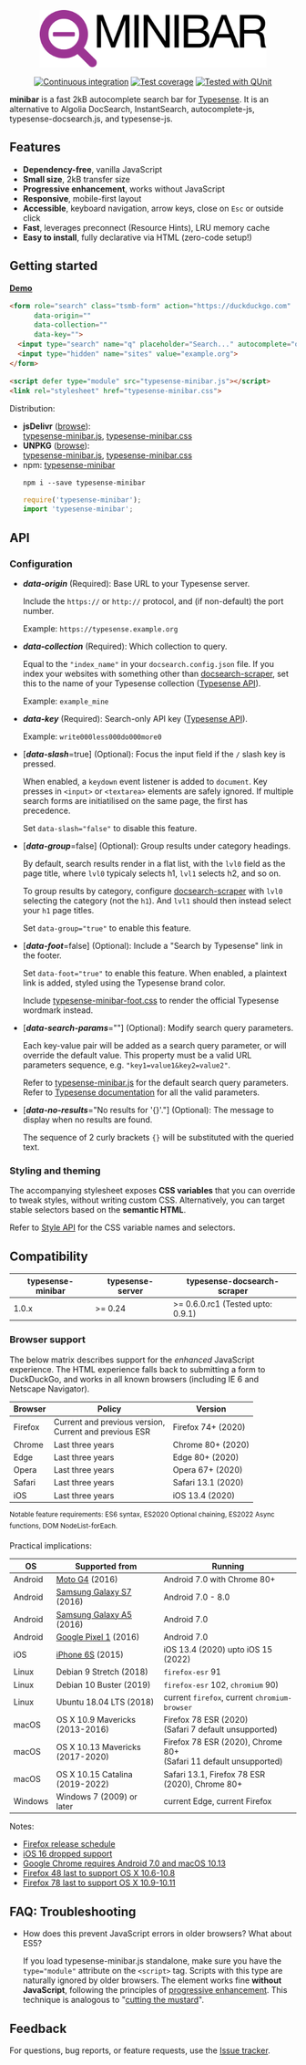 <p align="center"><img src="assets/logo-text.svg" height="100" alt="minibar"></p>

<div align="center">

[![Continuous integration](https://github.com/jquery/typesense-minibar/actions/workflows/CI.yaml/badge.svg)](https://github.com/jquery/typesense-minibar/actions/workflows/CI.yaml?query=event%3Apush+branch%3Amain)
[![Test coverage](https://img.shields.io/badge/coverage-95%25-brightgreen.svg)](https://jquery.github.io/typesense-minibar/coverage/)
[![Tested with QUnit](https://img.shields.io/badge/tested_with-qunit-9c3493.svg)](https://qunitjs.com/)

</div>

**minibar** is a fast 2kB autocomplete search bar for [Typesense](https://typesense.org/). It is an alternative to Algolia DocSearch, InstantSearch, autocomplete-js, typesense-docsearch.js, and typesense-js.

## Features

* **Dependency-free**, vanilla JavaScript
* **Small size**, 2kB transfer size
* **Progressive enhancement**, works without JavaScript
* **Responsive**, mobile-first layout
* **Accessible**, keyboard navigation, arrow keys, close on `Esc` or outside click
* **Fast**, leverages preconnect (Resource Hints), LRU memory cache
* **Easy to install**, fully declarative via HTML (zero-code setup!)

## Getting started

**[Demo](https://jquery.github.io/typesense-minibar/demo/)**

```html
<form role="search" class="tsmb-form" action="https://duckduckgo.com"
      data-origin=""
      data-collection=""
      data-key="">
  <input type="search" name="q" placeholder="Search..." autocomplete="off">
  <input type="hidden" name="sites" value="example.org">
</form>
```

```html
<script defer type="module" src="typesense-minibar.js"></script>
<link rel="stylesheet" href="typesense-minibar.css">
```

Distribution:

* **jsDelivr** ([browse](https://cdn.jsdelivr.net/npm/typesense-minibar@1.2.0/)):<br>[typesense-minibar.js](https://cdn.jsdelivr.net/npm/typesense-minibar@1.2.0/typesense-minibar.js), [typesense-minibar.css](https://cdn.jsdelivr.net/npm/typesense-minibar@1.2.0/typesense-minibar.css)
* **UNPKG** ([browse](https://unpkg.com/browse/typesense-minibar@1.2.0/)):<br>[typesense-minibar.js](https://unpkg.com/typesense-minibar@1.2.0/typesense-minibar.js), [typesense-minibar.css](https://unpkg.com/typesense-minibar@1.2.0/typesense-minibar.css)
* npm: [typesense-minibar](https://www.npmjs.com/package/typesense-minibar)
  ```shell
  npm i --save typesense-minibar
  ```
  ```js
  require('typesense-minibar');
  import 'typesense-minibar';
  ```

## API

### Configuration

* ***data-origin*** (Required): Base URL to your Typesense server.

  Include the `https://` or `http://` protocol, and (if non-default) the port number.

  Example: `https://typesense.example.org`

* ***data-collection*** (Required): Which collection to query.

  Equal to the `"index_name"` in your `docsearch.config.json` file. If you index your websites
  with something other than [docsearch-scraper](https://github.com/typesense/typesense-docsearch-scraper),
  set this to the name of your Typesense collection ([Typesense API](https://typesense.org/docs/0.24.1/api/collections.html)).

  Example: `example_mine`

* ***data-key*** (Required): Search-only API key ([Typesense API](https://typesense.org/docs/0.24.1/api/api-keys.html#generate-scoped-search-key)).

  Example: `write000less000do000more0`

* [***data-slash***=true] (Optional): Focus the input field if the `/` slash key is pressed.

  When enabled, a `keydown` event listener is added to `document`. Key presses in `<input>` or `<textarea>` elements are safely ignored. If multiple search forms are initiatilised on the same page, the first has precedence.

  Set `data-slash="false"` to disable this feature.

* [***data-group***=false] (Optional): Group results under category headings.

  By default, search results render in a flat list, with the `lvl0` field
  as the page title, where `lvl0` typicaly selects h1, `lvl1` selects h2,
  and so on.

  To group results by category, configure [docsearch-scraper](https://github.com/typesense/typesense-docsearch-scraper)
  with `lvl0` selecting the category (not the `h1`). And `lvl1` should then
  instead select your `h1` page titles.

  Set `data-group="true"` to enable this feature.

* [***data-foot***=false] (Optional): Include a "Search by Typesense" link in the footer.

  Set `data-foot="true"` to enable this feature. When enabled, a plaintext link is added,
  styled using the Typesense brand color.

  Include [typesense-minibar-foot.css](./typesense-minibar-foot.css) to render the official
  Typesense wordmark instead.

* [***data-search-params***=""] (Optional): Modify search query parameters.

  Each key-value pair will be added as a search query parameter, or will override the default value.
  This property must be a valid URL parameters sequence, e.g. `"key1=value1&key2=value2"`.

  Refer to [typesense-minibar.js](./typesense-minibar.js) for the default search query parameters.
  Refer to [Typesense documentation](https://typesense.org/docs/0.24.1/api/search.html#search-parameters)
  for all the valid parameters.

* [***data-no-results***="No results for '{}'."] (Optional): The message to display when no results are found.

  The sequence of 2 curly brackets `{}` will be substituted with the queried text.

### Styling and theming

The accompanying stylesheet exposes **CSS variables** that you can override to
tweak styles, without writing custom CSS. Alternatively, you can target stable
selectors based on the **semantic HTML**.

Refer to [Style API](./API-Style.md) for the CSS variable names and selectors.

## Compatibility

| typesense-minibar | typesense-server | typesense-docsearch-scraper
|--|--|--
| 1.0.x | >= 0.24 | >= 0.6.0.rc1 <!-- adds "group_by=url_without_anchor" --> (Tested upto: 0.9.1)

### Browser support

The below matrix describes support for the _enhanced_ JavaScript experience. The HTML experience falls back to submitting a form to DuckDuckGo, and works in all known browsers (including  IE 6 and Netscape Navigator).

| Browser | Policy | Version
|--|--|--
| Firefox | Current and previous version,<br>Current and previous ESR | Firefox 74+ (2020)
| Chrome | Last three years | Chrome 80+ (2020)
| Edge | Last three years | Edge 80+ (2020)
| Opera | Last three years | Opera 67+ (2020)
| Safari | Last three years | Safari 13.1 (2020)
| iOS | Last three years | iOS 13.4 (2020)

<sup>Notable feature requirements: ES6 syntax, ES2020 Optional chaining, ES2022 Async functions, DOM NodeList-forEach.</sup>

Practical implications:

| OS | Supported from | Running
|--|--|--
| Android | [Moto G4](https://en.wikipedia.org/wiki/Moto_G4) (2016) | Android 7.0 with Chrome 80+
| Android | [Samsung Galaxy S7](https://en.wikipedia.org/wiki/Samsung_Galaxy_S7) (2016) | Android 7.0 - 8.0
| Android | [Samsung Galaxy A5](https://en.wikipedia.org/wiki/Samsung_Galaxy_A5_(2016)) (2016) | Android 7.0
| Android | [Google Pixel 1](https://en.wikipedia.org/wiki/Pixel_(1st_generation)) (2016) | Android 7.0
| iOS | [iPhone 6S](https://en.wikipedia.org/wiki/IPhone_6S) (2015) | iOS 13.4 (2020) upto iOS 15 (2022)
| Linux | Debian 9 Stretch (2018) | `firefox-esr` 91
| Linux | Debian 10 Buster (2019) | `firefox-esr` 102, `chromium` 90)
| Linux | Ubuntu 18.04 LTS (2018) | current `firefox`, current `chromium-browser`
| macOS | OS X 10.9 Mavericks (2013-2016) | Firefox 78 ESR (2020)<br>(Safari 7 default unsupported)
| macOS | OS X 10.13 Mavericks (2017-2020) | Firefox 78 ESR (2020), Chrome 80+<br>(Safari 11 default unsupported)
| macOS | OS X 10.15 Catalina (2019-2022) | Safari 13.1, Firefox 78 ESR (2020), Chrome 80+
| Windows | Windows 7 (2009) or later | current Edge, current Firefox

Notes:
* [Firefox release schedule](https://whattrainisitnow.com/calendar/)
* [iOS 16 dropped support](https://en.wikipedia.org/wiki/IOS_16#Supported_devices)
* [Google Chrome requires Android 7.0 and macOS 10.13](https://support.google.com/chrome/a/answer/7100626?hl=en)
* [Firefox 48 last to support OS X 10.6-10.8](https://www.mozilla.org/en-US/firefox/48.0/releasenotes/)
* [Firefox 78 last to support OS X 10.9-10.11](https://www.mozilla.org/en-US/firefox/78.0/releasenotes/)

## FAQ: Troubleshooting

* How does this prevent JavaScript errors in older browsers? What about ES5?

  If you load typesense-minibar.js standalone, make sure you have the `type="module"` attribute on the `<script>` tag. Scripts with this type are naturally ignored by older browsers. The element works fine **without JavaScript**, following the principles of [progressive enhancement](https://en.wikipedia.org/wiki/Progressive_enhancement). This technique is analogous to "[cutting the mustard](https://responsivenews.tumblr.com/post/18948466399/cutting-the-mustard)".

## Feedback

For questions, bug reports, or feature requests, use the [Issue tracker](https://github.com/jquery/typesense-minibar/issues).
